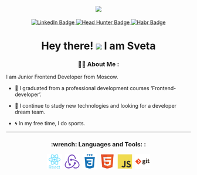 <div id="header" align="center">
<!--   <img src="https://media.giphy.com/media/ptzlRfMuHaGgccUzbh/giphy.gif" width="300"/> -->
  <div>
    <img src="https://media.giphy.com/media/hpXdHPfFI5wTABdDx9/giphy.gif" width="400" />
  </div>
  &ensp;
  
  <div id="badges">
    <a href="https://www.linkedin.com/in/svetlana-lisina-developer">
      <img src="https://img.shields.io/badge/LinkedIn-blue?style=flat-square&logo=linkedin&logoColor=white" alt="LinkedIn Badge"/>
    </a>
    <a href="https://pushkino.hh.ru/resume/d9714470ff0c9bf6960039ed1f3230354c6d72">
      <img src="https://img.shields.io/badge/HeadHunter-red?style=flat-square" alt="Head Hunter Badge"/>
    </a>  
     <a href="https://career.habr.com/svetlanagreenfox">
      <img src="https://img.shields.io/badge/Habr_Career-blue?style=flat-square&logo=habr&logoColor=white" alt="Habr Badge"/>
    </a> 
  </div>
  <h1>
    Hey there!
    <img src="https://media.giphy.com/media/hvRJCLFzcasrR4ia7z/giphy.gif" width="30px"/>
    I am Sveta
    
  </h1>
</div>
<div align="center">
  <h3> 🕵️‍♀️ About Me : </h3>
</div>

I am Junior Frontend Developer from Moscow.
- :dart: I graduated from a professional development courses ‘Frontend-developer’.

- :seedling: I continue to study new technologies and looking for a developer dream team.

- :cyclone: In my free time, I do sports.

<hr color="#FF8C00">


<div align="center">
  <h3> :wrench: Languages and Tools: : </h3>
  <div>
  <img src="https://github.com/devicons/devicon/blob/master/icons/react/react-original-wordmark.svg" title="React" alt="React" width="40" height="40"/>&nbsp;
  <img src="https://github.com/devicons/devicon/blob/master/icons/redux/redux-original.svg" title="Redux" alt="Redux " width="40" height="40"/>&nbsp;
  <img src="https://github.com/devicons/devicon/blob/master/icons/css3/css3-plain-wordmark.svg"  title="CSS3" alt="CSS" width="40" height="40"/>&nbsp;
  <img src="https://github.com/devicons/devicon/blob/master/icons/html5/html5-original.svg" title="HTML5" alt="HTML" width="40" height="40"/>&nbsp;
  <img src="https://github.com/devicons/devicon/blob/master/icons/javascript/javascript-original.svg" title="JavaScript" alt="JavaScript" width="40" height="40"/>&nbsp;
  <img src="https://github.com/devicons/devicon/blob/master/icons/git/git-original-wordmark.svg" title="Git" **alt="Git" width="40" height="40"/>
</div>
</div>

